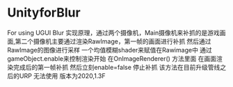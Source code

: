 # UnityforBlur
For using UGUI Blur 
实现原理，通过两个摄像机，Main摄像机来补抓的是游戏画面,第二个摄像机主要通过渲染RawImage，第一帧的画面进行补抓
然后通过RawImage的图像进行采样
一个均值模糊shader来赋值在Rawimage中
通过gameObject.enable来控制渲染开始
在OnImageRenderer() 方法里面 在画面渲染完成后的第一帧补抓 然后立刻enable=false 停止补抓
该方法在目前升级管线之后的URP 无法使用 版本为2020,1.3F
